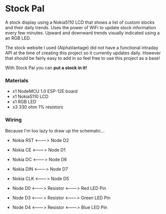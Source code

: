 # Stock Pal

A stock display using a Nokia5110 LCD that shows a list of custom stocks and their daily trends. Uses the power of WiFi to update stock information every few minutes. Upward and downward trends visually indicated using a an RGB LED.

The stock website I used (AlphaVantage) did not have a functional intraday API at the time of creating this project so it currently updates daily. However that should be fairly easy to add in so feel free to use this project as a base!

With Stock Pal you can **put a stock in it!**

### Materials

* x1 NodeMCU 1.0 ESP-12E board
* x1 Nokia5110 LCD
* x1 RGB LED
* x3 330 ohm 1% resistors

### Wiring

Because I'm too lazy to draw up the schematic...

* Nokia RST <---> Node D2
* Nokia CE  <---> Node D1
* Nokia DC  <---> Node D6
* Nokia DIN <---> Node D7
* Nokia CLK <---> Node D5

* Node D0   <---> Resistor <---> Red LED Pin
* Node D3   <---> Resistor <---> Green LED Pin
* Node D4   <---> Resistor <---> Blue LED Pin


